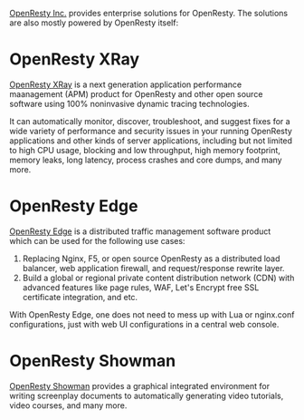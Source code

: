 <!---
    @title         Enterprise Solutions
    @creator       Yichun Zhang
    @created       2013-08-03 04:25 GMT
--->

[OpenResty Inc.](https://openresty.com) provides enterprise solutions for OpenResty. The solutions are also
mostly powered by OpenResty itself:

# OpenResty XRay

[OpenResty XRay](https://openresty.com/en/xray/) is a next generation application
performance maanagement (APM) product for OpenResty and other open source software using
100% noninvasive dynamic tracing technologies.

It can automatically monitor, discover, troubleshoot, and suggest fixes for a wide
variety of performance and security issues in your running OpenResty applications
and other kinds of server applications, including but not limited to high CPU usage,
blocking and low throughput, high memory footprint, memory leaks, long latency,
process crashes and core dumps, and many more.

# OpenResty Edge

[OpenResty Edge](https://openresty.com/en/edge/) is a distributed traffic management software product which can
be used for the following use cases:

1. Replacing Nginx, F5, or open source OpenResty as a distributed load balancer,
web application firewall, and request/response rewrite layer.
2. Build a global or regional private content distribution network (CDN) with advanced features like page rules, WAF, Let's Encrypt free SSL certificate integration, and etc.

With OpenResty Edge, one does not need to mess up with Lua or nginx.conf configurations, just with web UI configurations in a central web console.

# OpenResty Showman

[OpenResty Showman](https://openresty.com/en/showman/) provides a graphical integrated environment for writing screenplay documents to automatically generating video tutorials, video courses, and many more.
